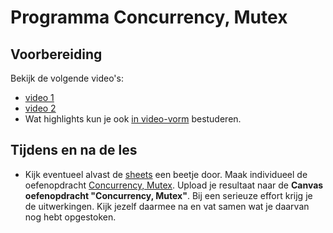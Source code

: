 # Programma Concurrency, Mutex
## Voorbereiding
Bekijk de volgende video's:
- [video 1](https://youtu.be/kP-pP6FEu8I?si=E8p51WUj5l8jayeM)
- [video 2](https://youtu.be/WQGAs9MwXno?si=u5gYhdr_75saWNnz)
- Wat highlights kun je ook [in video-vorm](https://youtu.be/x5zPCpuKPsM) bestuderen.

## Tijdens en na de les
- Kijk eventueel alvast de [sheets](../../onderwijsmateriaal/presentaties/sheets-concurrency.pdf) een beetje door.
Maak individueel de oefenopdracht [Concurrency, Mutex](../../onderwijsmateriaal/opdrachten/oefenopdrachten/concurrency-mutex/concurrency-mutex.md). Upload je resultaat naar de **Canvas oefenopdracht "Concurrency, Mutex"**. Bij een serieuze effort krijg je de uitwerkingen. Kijk jezelf daarmee na en vat samen wat je daarvan nog hebt opgestoken.

